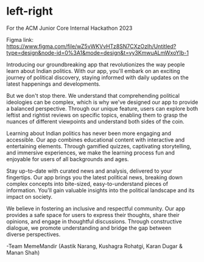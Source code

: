 # left-right
For the ACM Junior Core Internal Hackathon 2023

Figma link: https://www.figma.com/file/wZ5vWKVvHTz8SN7CXzOzIh/Untitled?type=design&node-id=0%3A1&mode=design&t=vy3KmwuALmWxoYIb-1 

Introducing our groundbreaking app that revolutionizes the way people learn about Indian politics. With our app, you'll embark on an exciting journey of political discovery, staying informed with daily updates on the latest happenings and developments.

But we don't stop there. We understand that comprehending political ideologies can be complex, which is why we've designed our app to provide a balanced perspective. Through our unique feature, users can explore both leftist and rightist reviews on specific topics, enabling them to grasp the nuances of different viewpoints and understand both sides of the coin.

Learning about Indian politics has never been more engaging and accessible. Our app combines educational content with interactive and entertaining elements. Through gamified quizzes, captivating storytelling, and immersive experiences, we make the learning process fun and enjoyable for users of all backgrounds and ages.

Stay up-to-date with curated news and analysis, delivered to your fingertips. Our app brings you the latest political news, breaking down complex concepts into bite-sized, easy-to-understand pieces of information. You'll gain valuable insights into the political landscape and its impact on society.

We believe in fostering an inclusive and respectful community. Our app provides a safe space for users to express their thoughts, share their opinions, and engage in thoughtful discussions. Through constructive dialogue, we promote understanding and bridge the gap between diverse perspectives.

-Team MemeMandir (Aastik Narang, Kushagra Rohatgi, Karan Dugar & Manan Shah)
